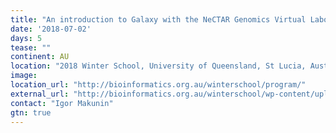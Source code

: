 ```yaml
---
title: "An introduction to Galaxy with the NeCTAR Genomics Virtual Laboratory"
date: '2018-07-02'
days: 5
tease: ""
continent: AU
location: "2018 Winter School, University of Queensland, St Lucia, Australia"
image: 
location_url: "http://bioinformatics.org.au/winterschool/program/"
external_url: "http://bioinformatics.org.au/winterschool/wp-content/uploads//sites/15/2016/02/2018-Galaxy-Workshop-Information-Sheet.pdf"
contact: "Igor Makunin"
gtn: true
---
```

